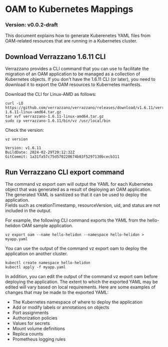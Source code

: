 # OAM to Kubernetes Mappings

### Version: v0.0.2-draft
This document explains how to generate Kuberenetes YAML files from OAM-related resources that are running in a Kubernetes cluster.

## Download Verrazzano 1.6.11 CLI
Verrazzano provides a CLI command that you can use to facilitate the migration of an OAM application to be managed as a collection of Kubernetes objects.
If you don't have the 1.6.11 CLI (or later), you need to download it to export the OAM resources to Kubernetes manfests.

Download the CLI for Linux-AMD as follows:
```
curl -LO https://github.com/verrazzano/verrazzano/releases/download/v1.6.11/verrazzano-1.6.11-linux-amd64.tar.gz
tar xvf verrazzano-1.6.11-linux-amd64.tar.gz
sudo cp verrazzano-1.6.11/bin/vz /usr/local/bin
```

Check the version:
```
vz version

Version: v1.6.11
BuildDate: 2024-02-29T20:12:32Z
GitCommit: 1a31fa57c75d570220674b03f5297130bcecb311
```

## Run Verrazzano CLI export command
The command vz export oam will output the YAML for each Kubernetes object that was generated as a result of deploying an OAM application.  
The generated YAML is sanitized so that it can be used to deploy the application.  
Fields such as creationTimestamp, resourceVersion, uid, and status are not included in the output.

For example, the following CLI command exports the YAML from the hello-helidon OAM sample application.

```text
vz export oam --name hello-helidon --namespace hello-helidon > myapp.yaml
```

You can use the output of the command vz export oam to deploy the application on another cluster.

```text
kubectl create namespace hello-helidon
kubectl apply -f myapp.yaml
```

In addition, you can edit the output of the command vz export oam before deploying the application. The extent to which the exported YAML may be edited will vary based on local requirements. Here are some examples of changes that may be made to the exported YAML:

* The Kubernetes namespace of where to deploy the application
* Add or modify labels or annotations on objects
* Port assignments
* Authorization policies
* Values for secrets
* Mount volume definitions
* Replica counts
* Prometheus logging rules


